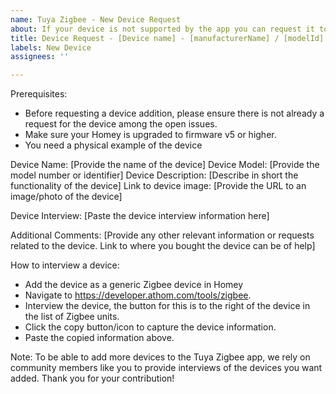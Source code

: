 ```yaml
---
name: Tuya Zigbee - New Device Request
about: If your device is not supported by the app you can request it to be added here.
title: Device Request - [Device name] - [manufacturerName] / [modelId]
labels: New Device
assignees: ''

---
```


Prerequisites:
- Before requesting a device addition, please ensure there is not already a request for the device among the open issues.
- Make sure your Homey is upgraded to firmware v5 or higher.
- You need a physical example of the device

Device Name: [Provide the name of the device]
Device Model: [Provide the model number or identifier]
Device Description: [Describe in short the functionality of the device]
Link to device image: [Provide the URL to an image/photo of the device]

Device Interview:
[Paste the device interview information here]

Additional Comments:
[Provide any other relevant information or requests related to the device. Link to where you bought the device can be of help]

How to interview a device:
- Add the device as a generic Zigbee device in Homey
- Navigate to https://developer.athom.com/tools/zigbee.
- Interview the device, the button for this is to the right of the device in the list of Zigbee units.
- Click the copy button/icon to capture the device information.
- Paste the copied information above.

Note: To be able to add more devices to the Tuya Zigbee app, we rely on community members like you to provide interviews of the devices you want added. Thank you for your contribution!
